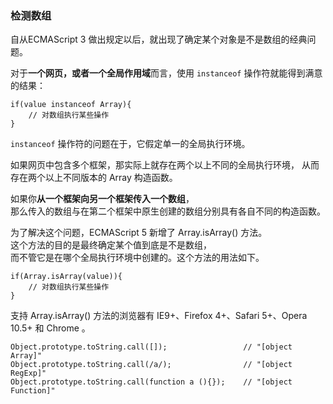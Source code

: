 ### 检测数组

自从ECMAScript 3 做出规定以后，就出现了确定某个对象是不是数组的经典问题。  

对于**一个网页，或者一个全局作用域**而言，使用 `instanceof` 操作符就能得到满意的结果：
     
	if(value instanceof Array){
    	// 对数组执行某些操作
    }
     
`instanceof` 操作符的问题在于，它假定单一的全局执行环境。  

如果网页中包含<red>多个框架</red>，那实际上就<red>存在两个以上不同的全局执行环境</red>，
从而存在<red>两个以上不同版本的 Array 构造函数</red>。

如果你**从一个框架向另一个框架传入一个数组**，  
那么传入的数组与在第二个框架中原生创建的数组分别具有各自不同的构造函数。  

为了解决这个问题，ECMAScript 5 新增了 Array.isArray() 方法。  
这个方法的目的是最终确定某个值到底是不是数组，  
而不管它是在哪个全局执行环境中创建的。这个方法的用法如下。

	if(Array.isArray(value)){
    	// 对数组执行某些操作
    }

支持 Array.isArray() 方法的浏览器有 IE9+、Firefox 4+、Safari 5+、Opera 10.5+ 和 Chrome 。


    Object.prototype.toString.call([]);                 // "[object Array]"
    Object.prototype.toString.call(/a/);                // "[object RegExp]"
    Object.prototype.toString.call(function a (){});    // "[object Function]"

    